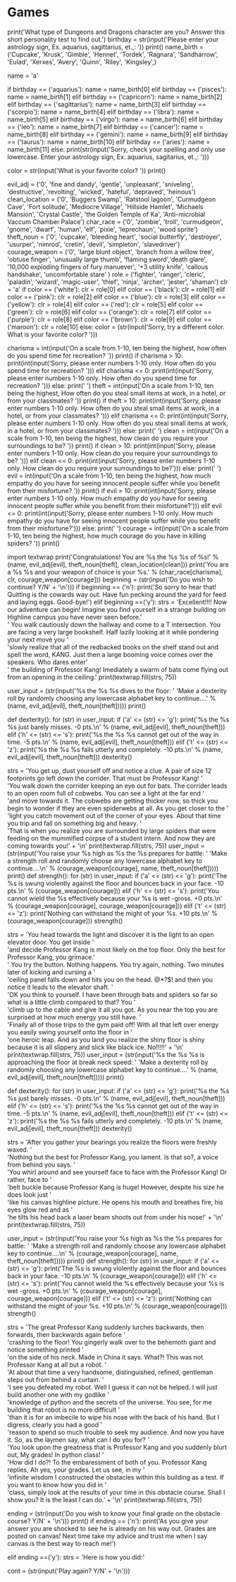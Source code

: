 # Games
print('What type of Dungeons and Dragons character are you? Answer this short personality test to find out.')
birthday = str(input('Please enter your astrology sign, Ex. aquarius, sagittarius, et.,: '))
print()
name_birth = ('Cupcake', 'Krusk', 'Gimble', 'Hennet', 'Tordek', 'Ragnara', 'Sandharrow', 'Eulad', 'Xerxes', 'Avery', 'Quinn', 'Riley', 'Kingsley',)

name = 'a'

if birthday == ('aquarius'):
    name = name_birth[0]
elif birthday == ('pisces'):
    name = name_birth[1]
elif birthday == ('capricorn'):
    name = name_birth[2]
elif birthday == ('sagittarius'):
    name = name_birth[3]
elif birthday == ('scorpio'):
    name = name_birth[4]
elif birthday == ('libra'):
    name = name_birth[5]
elif birthday == ('virgo'):
    name = name_birth[6]
elif birthday == ('leo'):
    name = name_birth[7]
elif birthday == ('cancer'):
    name = name_birth[8]
elif birthday == ('gemini'):
    name = name_birth[9]
elif birthday == ('taurus'):
    name = name_birth[10]
elif birthday == ('aries'):
    name = name_birth[11]
else:
    print(str(input('Sorry, check your spelling and only use lowercase. Enter your astrology sign, Ex. aquarius, sagitarius, et.,: ')))

color = str(input('What is your favorite color? '))
print()

evil_adj = ('0', 'fine and dandy', 'gentle', 'unpleasant', 'sniveling', 'destructive', 'revolting', 'wicked', 'hateful', 'depraved', 'heinous')
clean_location = ('0', 'Buggers Swamp', 'Ratstool lagoon', 'Curmudgeon Cave', 'Fort solitude', 'Mediocre Village', 'Hillside Hamlet', 'Michaels Mansion', 'Crystal Castle', 'the Golden Temple of Ka', 'Anti-microbial Vaccum Chamber Palace')
char_race = ('0', 'zombie', 'troll', 'curmudgeon', 'gnome', 'dwarf', 'human', 'elf', 'pixie', 'leprechaun', 'wood sprite')
theft_noun =  ('0', 'cupcake', 'bleeding heart', 'social butterfly', 'destroyer', 'usurper', 'nimrod', 'cretin', 'devil', 'simpleton', 'slavedriver')
courage_weapon = ('0', 'large blunt object', 'branch from a willow tree', 'obtuse finger', 'unusually large thumb', 'flaming sword','death glare', '10,000 exploding fingers of fury manuever', '+3 utility knife', 'callous handshake', 'uncomfortable stare'  )
role = ('fighter', 'ranger', 'cleric', 'paladin', 'wizard', 'magic-user', 'thief', 'ninja', 'archer', 'jester', 'shaman')
clr = 'a'
if color == ('white'):
    clr = role[0]
elif color == ('black'):
    clr = role[1]
elif color == ('pink'):
    clr = role[2]
elif color == ('blue'):
    clr = role[3]
elif color == ('yellow'):
    clr = role[4]
elif color == ('red'):
    clr = role[5]
elif color == ('green'):
    clr = role[6]
elif color == ('orange'):
    clr = role[7]
elif color == ('purple'):
    clr = role[8]
elif color == ('brown'):
    clr = role[9]
elif color == ('maroon'):
    clr = role[10]
else:
    color = (str(input('Sorry, try a different color. What is your favorite color? ')))

charisma = int(input('On a scale from 1-10, ten being the highest, how often do you spend time for recreation? '))
print()
if charisma > 10:
    print(int(input('Sorry, please enter numbers 1-10 only. How often do you spend time for recreation? ')))
elif charisma <= 0:
    print(int(input('Sorry, please enter numbers 1-10 only. How often do you spend time for recreation? ')))
else:
    print(' ')
theft = int(input('On a scale from 1-10, ten being the highest, How often do you steal small items at work, in a hotel, or from your classmates? '))
print()
if theft > 10:
    print(int(input('Sorry, please enter numbers 1-10 only. How often do you steal small items at work, in a hotel, or from your classmates? ')))
elif charisma <= 0:
    print(int(input('Sorry, please enter numbers 1-10 only. How often do you steal small items at work, in a hotel, or from your classmates? ')))
else:
    print(' ')
clean = int(input('On a scale from 1-10, ten being the highest, how clean do you require your surroundings to be? '))
print()
if clean > 10:
    print(int(input('Sorry, please enter numbers 1-10 only. How clean do you require your surroundings to be? ')))
elif clean <= 0:
    print(int(input('Sorry, please enter numbers 1-10 only. How clean do you require your surroundings to be?')))
else:
    print(' ')
evil = int(input('On a scale from 1-10, ten being the highest, how much empathy do you have for seeing innocent people suffer while you benefit from their misfortune? '))
print()
if evil > 10:
    print(int(input('Sorry, please enter numbers 1-10 only. How much empathy do you have for seeing innocent people suffer while you benefit from their misfortune?')))
elif evil <= 0:
    print(int(input('Sorry, please enter numbers 1-10 only. How much empathy do you have for seeing innocent people suffer while you benefit from their misfortune?')))
else:
    print(' ')
courage = int(input('On a scale from 1-10, ten being the highest, how much courage do you have in killing spiders? '))
print()

import textwrap
print('Congratulations! You are %s the %s %s of %s!' % (name, evil_adj[evil], theft_noun[theft], clean_location[clean]))
print('You are a %s %s and your weapon of choice is your %s.' % (char_race[charisma], clr, courage_weapon[courage]))
beginning = (str(input('Do you wish to continue? Y/N' + '\n')))
if beginning == ('n'):
    print('So sorry to hear that! Quitting is the cowards way out. Have fun pecking around the yard for feed and laying eggs. Good-bye!')
elif beginning ==('y'):
    strs = 'Excellent!!!! Now our adventure can begin! Imagine you find yourself in a strange building on Highline campus you have never seen before.' \
           ' You walk cautiously down the hallway and come to a T intersection. You are facing a very large bookshelf. Half lazily looking at it while pondering your next move you ' \
           'slowly realize that all of the redbacked books on the shelf stand out and spell the word, KANG. Just then a large booming voice comes over the speakers. Who dares enter' \
           ' the building of Professor Kang! Imediately a swarm of bats come flying out from an opening in the ceiling.'
print(textwrap.fill(strs, 75))

user_input = (str(input('%s the %s %s dives to the floor: '
                'Make a dexterity roll by randomly choosing any lowercase alphabet key to continue....' % (name, evil_adj[evil], theft_noun[theft]))))
print()

def dexterity():
    for (str) in user_input:
        if ('a' <= (str) <= 'g'):
            print('%s the %s %s just barely misses. -0 pts.\n' % (name, evil_adj[evil], theft_noun[theft]))
        elif ('h' <= (str) <= 's'):
            print('%s the %s %s cannot get out of the way in time. -5 pts.\n' % (name, evil_adj[evil], theft_noun[theft]))
        elif ('t' <= (str) <= 'z'):
            print('%s the %s %s fails utterly and completely. -10 pts.\n' % (name, evil_adj[evil], theft_noun[theft]))
dexterity()

strs = 'You get up, dust yourself off and notice a clue. A pair of size 12 footprints go left down the corrider. That must be Professor Kang! ' \
       'You walk down the corrider keeping an eye out for bats. The corrider leads to an open room full of cobwebs. You can see a light at the far end ' \
       'and move towards it. The cobwebs are getting thicker now, so thick you begin to wonder if they are even spiderwebs at all. As you get closer to the ' \
       'light you catch movement out of the corner of your eyes. About that time you trip and fall on something big and heavy. ' \
       'That is when you realize you are surrounded by large spiders that were feeding on the mummified corpse of a student intern. And now they are coming towards you!' + '\n'
print(textwrap.fill(strs, 75))
user_input = (str(input('You raise your %s high as %s the %s prepares for battle: '
                'Make a strength roll and randomly choose any lowercase alphabet key to continue....\n' % (courage_weapon[courage], name, theft_noun[theft]))))
print()
def strength():
    for (str) in user_input:
        if ('a' <= (str) <= 'g'):
            print('The %s is swung violently against the floor and bounces back in your face. -10 pts.\n' % (courage_weapon[courage]))
        elif ('h' <= (str) <= 's'):
            print('You cannot wield the %s effectively because your %s is wet -gross. +0 pts.\n' % (courage_weapon[courage], courage_weapon[courage]))
        elif ('t' <= (str) <= 'z'):
            print('Nothing can withstand the might of your %s. +10 pts.\n' % (courage_weapon[courage]))
strength()

strs = 'You head towards the light and discover it is the light to an open elevator door. You get inside ' \
       'and decide Professor Kang is most likely on the top floor.  Only the best for Professor Kang, you grimace.' \
       ' You try the button. Nothing happens. You try again, nothing. Two minutes later of kicking and cursing a ' \
       'ceiling panel falls down and hits you on the head. $@$*?$! and then you notice it leads to the elevator shaft. ' \
       'OK you think to yourself. I have been through bats and spiders so far so what is a little climb compared to that? You ' \
       'climb up to the cable and give it all you got. As you near the top you are surprised at how much energy you still have. ' \
       'Finally all of those trips to the gym paid off! With all that left over energy you easily swing yourself onto the floor in ' \
       'one heroic leap. And as you land you realize the shiny floor is shiny because it is all slippery and slick like black ice. No!!!!!' + '\n'
print(textwrap.fill(strs, 75))
user_input = (str(input('%s the %s %s is approaching the floor at break neck speed: '
                'Make a dexterity roll by randomly choosing any lowercase alphabet key to continue....' % (name, evil_adj[evil], theft_noun[theft]))))
print()

def dexterity():
    for (str) in user_input:
        if ('a' <= (str) <= 'g'):
            print('%s the %s %s just barely misses. -0 pts.\n' % (name, evil_adj[evil], theft_noun[theft]))
        elif ('h' <= (str) <= 's'):
            print('%s the %s %s cannot get out of the way in time. -5 pts.\n' % (name, evil_adj[evil], theft_noun[theft]))
        elif ('t' <= (str) <= 'z'):
            print('%s the %s %s fails utterly and completely. -10 pts.\n' % (name, evil_adj[evil], theft_noun[theft]))
dexterity()

strs = 'After you gather your bearings you realize the floors were freshly waxed. ' \
       'Nothing but the best for Professor Kang, you lament. Is that so?, a voice from behind you says. ' \
       'You whirl around and see yourself face to face with the Professor Kang! Or rather, face to ' \
       'belt buckle because Professor Kang is huge! However, despite his size he does look just ' \
       'like his canvas highline picture. He opens his mouth and breathes fire, his eyes glow red and as ' \
       'he tilts his head back a laser beam shoots out from under his nose!' + '\n'
print(textwrap.fill(strs, 75))

user_input = (str(input('You raise your %s high as %s the %s prepares for battle: '
                'Make a strength roll and randomly choose any lowercase alphabet key to continue....\n' % (courage_weapon[courage], name, theft_noun[theft]))))
print()
def strength():
    for (str) in user_input:
        if ('a' <= (str) <= 'g'):
            print('The %s is swung violently against the floor and bounces back in your face. -10 pts.\n'  % (courage_weapon[courage]))
        elif ('h' <= (str) <= 's'):
            print('You cannot wield the %s effectively because your %s is wet -gross. +0 pts.\n' % (courage_weapon[courage], courage_weapon[courage]))
        elif ('t' <= (str) <= 'z'):
            print('Nothing can withstand the might of your %s. +10 pts.\n' % (courage_weapon[courage]))
strength()

strs = 'The great Professor Kang suddenly lurches backwards, then forwards, then backwards again before ' \
       'crashing to the floor! You gingerly walk over to the behemoth giant and notice something printed ' \
       'on the side of his neck. Made in China it says. What?! This was not Professor Kang at all but a robot. ' \
       'At about that time a very handsome, distinguished, refined, gentleman steps out from behind a curtain. ' \
       'I see you defeated my robot. Well I guess it can not be helped. I will just build another one with my godlike ' \
       'knowledge of python and the secrets of the universe. You see, for me building that robot is no more difficult ' \
       'than it is for an imbecile to wipe his nose with the back of his hand. But I digress, clearly you had a good ' \
       'reason to spend so much trouble to seek my audience. And now you have it. So, as the laymen say, what can I do you for? ' \
       'You look upon the greatness that is Professor Kang and you suddenly blurt out, My grades! In python class! ' \
       'How did I do?! To the embaressment of both of you. Professor Kang replies, Ah yes, your grades. Let us see, in my ' \
       'infinite wisdom I constructed the obstacles within this building as a test. If you want to know how you did in ' \
       'class, simply look at the results of your time in this obstacle course. Shall I show you? It is the least I can do.'  + '\n'
print(textwrap.fill(strs, 75))

ending = (str(input('Do you wish to know your final grade on the obstacle course? Y/N' + '\n')))
print()
if ending == ('n'):
    print('As you give your answer you are shocked to see he is already on his way out. Grades are posted on canvas! Next time take my advice and trust me when I say canvas is the best way to reach me!')

elif ending ==('y'):
    strs = 'Here is how you did:'



cont = (str(input('Play again? Y/N' + '\n')))
